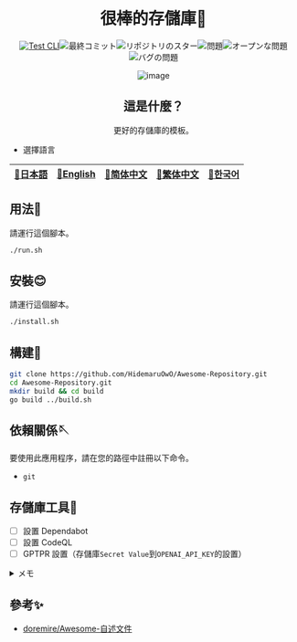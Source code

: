 <div align="center">

# 很棒的存儲庫🎨

<!-- s;HidemaruOwO/Awesome-Repository;User/Repository;g -->

[![Test CLI](https://github.com/HidemaruOwO/Awesome-Repository/actions/workflows/test.yml/badge.svg)](https://github.com/HidemaruOwO/Awesome-Repository/actions/workflows/test.yml)![最終コミット](https://img.shields.io/github/last-commit/HidemaruOwO/Awesome-Repository?style=flat-square)![リポジトリのスター](https://img.shields.io/github/stars/HidemaruOwO/Awesome-Repository?style=flat-square)![問題](https://img.shields.io/github/issues/HidemaruOwO/Awesome-Repository?style=flat-square)![オープンな問題](https://img.shields.io/github/issues-raw/HidemaruOwO/Awesome-Repository?style=flat-square)![バグの問題](https://img.shields.io/github/issues/HidemaruOwO/Awesome-Repository/bug?style=flat-square)

![image](https://github.com/HidemaruOwO/Awesome-Repository/assets/82384920/bf4ccddf-3eae-4fae-97f4-d2b59bec919f)

## 這是什麼？

更好的存儲庫的模板。

</div>

-   選擇語言

<table>
  <thead>
    <tr>
      <th style="text-align:center"><a href="README.md">🎌日本語</a></th>
      <th style="text-align:center"><a href="README.en.md">🤡English</a></th>
      <th style="text-align:center"><a href="README.zh-CN.md">🐉简体中文</a></th>
      <th style="text-align:center"><a href="README.zh-TW.md">🍜繁体中文</a></th>
      <th style="text-align:center"><a href="README.ko.md">🌸한국어</a></th>
    </tr>
  </thead>
</table>

## 用法💨

請運行這個腳本。

```bash
./run.sh
```

## 安裝😊

請運行這個腳本。

```bash
./install.sh
```

## 構建🔨

```bash
git clone https://github.com/HidemaruOwO/Awesome-Repository.git
cd Awesome-Repository.git
mkdir build && cd build
go build ../build.sh
```

## 依賴關係🪡

要使用此應用程序，請在您的路徑中註冊以下命令。

-   `git`

## 存儲庫工具🔧

-   [ ] 設置 Dependabot
-   [ ] 設置 CodeQL
-   [ ] GPTPR 設置（存儲庫`Secret Value`到`OPENAI_API_KEY`的設置）

<details>
<summary>メモ</summary>

-   設置 Dependabot
-   -   <https://qiita.com/P-man_Brown/items/808a8c3f8cffa83a2449>
-   -   <https://blog.dalt.me/3354>
-   設置 CodeQL
-   -   [支持的語言](https://codeql.github.com/docs/codeql-overview/supported-languages-and-frameworks/)
-   GPT PR 設置
-   -   <https://github.com/anc95/ChatGPT-CodeReview/blob/main/README.ja.md>

</details>

## 參考✨

-   [doremire/Awesome-自述文件](https://github.com/doremire/Awesome-README)
